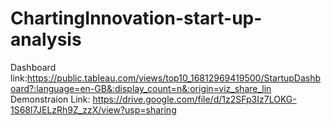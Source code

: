 # ChartingInnovation-start-up-analysis
Dashboard link:https://public.tableau.com/views/top10_16812969419500/StartupDashboard?:language=en-GB&:display_count=n&:origin=viz_share_lin
Demonstraion Link: https://drive.google.com/file/d/1z2SFp3Iz7LOKG-1S68l7JELzRh9Z_zzX/view?usp=sharing
